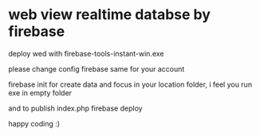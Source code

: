 # web view realtime databse by firebase
deploy wed with firebase-tools-instant-win.exe

please change config firebase same for your account

firebase init for create data
and focus in your location folder, i feel you run exe in empty folder

and to publish index.php
firebase deploy

happy coding :)
